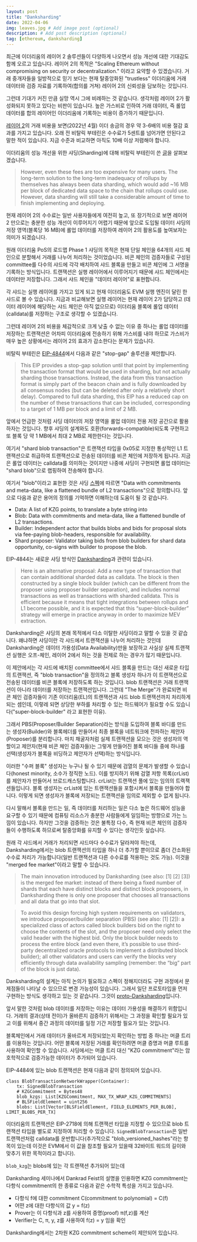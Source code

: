 ```yaml
---
layout: post
title: "Danksharding"
date: 2022-04-06
img: leaves.jpg # Add image post (optional)
description: # Add post description (optional)
tag: [ethereum, danksharding]
---
```


최근에 이더리움의 레이어 2 솔루션들이 다양하게 나오면서 성능 개선에 대한 기대감도 함께 오르고 있습니다. 레이어 2의 목적은 "Scaling Ethereum without compromising on security or decentralization." 이라고 요약할 수 있겠습니다. 
거래 중개자들을 일방적으로 믿기 보다는 현재 탈중앙화된 "trustless" 이더리움에 거래 데이터와 검증 자료를 기록하여(합의를 거쳐) 레이어 2의 신뢰성을 담보하는 것입니다.

그런데 기대가 커진 만큼 실망 역시 그에 비례하는 것 같습니다. 생각처럼 레이어 2가 활성화되지 못하고 있다는 비판이 있습니다. 
높은 가스비로 인하여 거래 데이터, 즉 롤업 데이터를 합의 레이어인 이더리움에 기록하는 비용이 증가하기 때문입니다.

[레이어 2][l2fee]의 거래 비용을 보면(2022년 4월) 이더 송금의 경우 약 3-6배의 비용 절감 효과를 가지고 있습니다. 오래 전 비탈릭 부테린은 수수료가 5센트를 넘어가면 
안된다고 말한 적이 있습니다. 지금 수준과 비교하면 아직도 10배 이상 저렴해야 합니다.

이더리움의 성능 개선을 위한 샤딩(Sharding)에 대해 비탈릭 부테린이 쓴 [글][blob-tx]을 살펴보겠습니다.  

>However, even these fees are too expensive for many users. The long-term solution to the long-term inadequacy of rollups by themselves has always been data sharding, which would add ~16 MB per block of dedicated data space to the chain 
that rollups could use. However, data sharding will still take a considerable amount of time to finish implementing and deploying. 

현재 레이어 2의 수수료는 일반 사용자들에게 여전히 높고, 또 장기적으로 보면 레이어 2 만으로는 충분한 성능 개선이 이루어지기 어렵기 때문에 
앞으로 도입될 데이터 샤딩의 저장 영역(블록당 16 MB)에 롤업 데이터를 저장하여 레이어 2의 활용도를 높여보자는 의미가 되겠습니다. 

원래 이더리움 PoS의 로드맵 Phase 1 샤딩의 목적은 현재 단일 체인을 64개의 샤드 체인으로 분할해서 거래를 나누어 처리하는 것이었습니다. 비콘 체인의 검증자들로 구성된 committee를 다수의 샤드에 각각 배치하여 샤드 블록을 만들고 비콘 체인에 그 서명을 기록하는 방식입니다. 트랜잭션은 실행 레이어에서 이루어지기 때문에 샤드 체인에서는 데이터만 저장합니다. 그래서 샤드 체인을 "데이터 레이어"로 표현합니다.

각 샤드는 실행 레이어를 가지고 있게 되고 현재 이더리움도 EVM 실행 엔진이 달린 한 샤드로 볼 수 있습니다. 지금과 비교해보면 실행 레이어는 현재 레이어 2가 담당하고 (데이터 레이어에 해당하는 샤드 체인은 아직 없으므로) 이더리움 블록에 롤업 데이터(calldata)를 저장하는 구조로 생각할 수 있겠습니다.

그런데 레이어 2의 비용을 체감적으로 크게 낮출 수 없는 이유 중 하나는 롤업 데이터를 저장하는 트랜잭션은 어차피 이더리움에 전송하기 위해 가스비를 내야 하므로 
가스비가 매우 높은 상황에서는 레이어 2의 효과가 감소한다는 문제가 있습니다.

비탈릭 부테린은 [EIP-4844][eip-4844]에서 다음과 같은 "stop-gap" 솔루션을 제안합니다.

>This EIP provides a stop-gap solution until that point by implementing the transaction format that would be used in sharding, 
but not actually sharding those transactions. Instead, the data from this transaction format is simply part of the beacon chain 
and is fully downloaded by all consensus nodes (but can be deleted after only a relatively short delay). 
Compared to full data sharding, this EIP has a reduced cap on the number of these transactions that can be included, 
corresponding to a target of 1 MB per block and a limit of 2 MB.

앞에서 언급한 것처럼 샤딩 데이터의 저장 영역을 롤업 데이터 전용 저장 공간으로 활용하자는 것입니다. 향후 샤딩의 설계와도 호환(forwards-compatible)되도록 
구현하고 또 블록 당 약 1 MB에서 최대 2 MB로 제한한다는 것입니다.

여기서 "shard blob transaction"은 트랜잭션 타입을 0x05로 지정한 통상적인 L1 트랜잭션으로 취급하여 트랜잭션으로 전송된 데이터를 비콘 체인에 저장하게 됩니다. 지금은 롤업 데이터는 calldata를 의미하는 것이지만 나중에 샤딩이 구현되면 롤업 데이터는 "shard blob"으로 랩핑하여 전송해야 합니다. 

여기서 "blob"이라고 표현한 것은 샤딩 [스펙][shard-spec]에 따르면 "Data with commitments and meta-data, like a flattened bundle of L2 transactions"으로 정의합니다.
앞으로 다음과 같은 용어의 정의를 기억하면 이해하는데 도움이 될 것 같습니다.

- Data: A list of KZG points, to translate a byte string into  
- Blob: Data with commitments and meta-data, like a flattened bundle of L2 transactions.  
- Builder: Independent actor that builds blobs and bids for proposal slots via fee-paying blob-headers, responsible for availability.  
- Shard proposer: Validator taking bids from blob builders for shard data opportunity, co-signs with builder to propose the blob.  

EIP-4844는 새로운 샤딩 방식인 [Danksharding][danksharding]과 관련이 있습니다.

>Here is an alternative proposal: Add a new type of transaction that can contain additional sharded data as calldata. 
The block is then constructed by a single block builder (which can be different from the proposer using proposer builder separation), 
and includes normal transactions as well as transactions with sharded calldata. 
This is efficient because it means that tight integrations between rollups and L1 become possible, 
and it is expected that this “super-block-builder” strategy will emerge in practice anyway in order to maximize MEV extraction.

Danksharding은 샤딩의 본래 목적에서 다소 이탈한 샤딩이라고 말할 수 있을 것 같습니다. 왜냐하면 샤딩이란 각 샤드에서 트랜잭션을 나누어 처리하는 것인데 Danksharding은 
데이터 가용성(Data Availability)만을 보장하고 사실상 실제 트랜잭션 실행은 오프-체인, 레이어 2에서 하는 것을 전제로 하는 경우가 많기 때문입니다.

이 제안에서는 각 샤드에 배치된 committee에서 샤드 블록을 만드는 대신 새로운 타입의 트랜잭션, 즉 "blob transaction"을 정의하고 
블록 생성자 하나가 이 트랜잭션으로 전송된 데이터를 비콘 블록에 저장하도록 하는 것입니다. blob 트랜잭션은 거래 트랜잭션이 아니라 데이터를 저장하는 트랜잭션입니다. 그런데 "The Merge"가 완료되면 비콘 체인 검증자들이 기존 이더리움(EL)의 트랜잭션과 샤드 blob 트랜잭션까지 처리하게 되는 셈인데, 이렇레 되면 상당한 부하를 처리할 수 있는 
하드웨어가 필요할 수도 있습니다("super-block-builder" 라고 표현한 이유).

그래서 PBS(Proposer/Builder Separation)라는 방식을 도입하여 블록 바디를 만드는 생성자(Builder)와 블록헤더를 만들어서 최종 블록을 
네트워크에 전파하는 제안자(Proposer)를 분리합니다. 마치 채굴자처럼 실제 트랜잭션을 모으는 것은 생성자의 역할이고 제안자(현재 비콘 체인 검증자들)는 그렇게 만들어진 블록 바디들 중에 하나를 선택(생성자가 블록을 비딩하고 제안자가 선택)하는 방식입니다.

이러한 "수퍼 블록" 생성자는 누구나 될 수 있기 때문에 검열의 문제가 발생할 수 있습니다(honest minority, 소수가 정직한 노드). 이를 방지하기 위해 검열 저항 목록(crList)를 제안자가 만들어서 브로드캐스팅합니다. crList는 트랜잭션 풀에 있는 임의의 트랙잭션들입니다. 블록 생성자는 crList에 있는 트랜잭션들을 포함시켜서 블록을 만들어야 합니다. 이렇게 되면 생성자가 블록에 저장되는 트랜잭션을 임의로 제외할 수 없게 됩니다.

다시 말해서 블록을 만드는 일, 즉 데이터를 처리하는 일은 다소 높은 하드웨어 성능을 요구할 수 있기 때문에 컴퓨팅 리소스가 충분한 사람들에게 일임하는 방향으로 가는 느낌이 있습니다. 하지만 그것을 검증하는 것은 불특정 다수, 즉 현재 비콘 체인의 검증자들이 수행하도록 하므로써 탈중앙화를 유지할 수 있다는 생각인듯 싶습니다.

원래 각 샤드에서 거래가 처리되면 샤드마다 수수료가 달라져야 하는데, Danksharding에서는 blob 트랜잭션의 타입을 하나 더 추가할 뿐이므로 좀더 간소화된 수수료 처리가 
가능합니다(일반 트랜잭션과 다른 수수료를 적용하는 것도 가능). 이것을 "merged fee market"이라고 말할 수 있습니다.

>The main innovation introduced by Danksharding (see also: [1] [2] [3]) is the merged fee market: instead of there being a fixed number of 
shards that each have distinct blocks and distinct block proposers, in Danksharding there is only one proposer that chooses all transactions 
and all data that go into that slot.

>To avoid this design forcing high system requirements on validators, we introduce proposer/builder separation (PBS) (see also: [1] [2]): 
a specialized class of actors called block builders bid on the right to choose the contents of the slot, and the proposer need only 
select the valid header with the highest bid. Only the block builder needs to process the entire block (and even there, it’s possible 
to use third-party decentralized oracle protocols to implement a distributed block builder); 
all other validators and users can verify the blocks very efficiently through data availability sampling (remember: the “big” part of the block is 
just data).

Danksharding의 설계는 아직 논의가 필요하고 스펙이 정해지더라도 구현 과정에서 문제점들이 나타날 수 있으므로 변경 가능성이 있습니다.
그래서 일단 프로토타입을 먼저 구현하는 방식도 생각하고 있는 것 같습니다. 그것이 [proto-Danksharding][proto-dank]입니다. 

앞서 말한 것처럼 blob 데이터를 저장하는 이유는 데이터 가용성을 해결하기 위함입니다. 거래의 결과(상태 전이)가 올바른지 검증하기 위해서는 그 과정을 확인할 필요가 있고 이를 위해서 중간 과정의 데이터를 일정 기간 저장할 필요가 있는 것입니다.  

블록체인에서 거래 데이터가 올바르게 저장되었는지 확인하는 방법 중 하나는 머클 트리를 이용하는 것입니다. 어떤 블록에 저장된 거래를 확인하려면 머클 증명과 머클 루트를 사용하여 확인할 수 있습니다. 샤딩에서는 머클 트리 대신 "KZG commitment"라는 암호학적으로 검증가능한 데이터가 추가되어 있습니다. 

EIP-4484에 있는 blob 트랜잭션은 현재 다음과 같이 정의되어 있습니다.

```
class BlobTransactionNetworkWrapper(Container):
    tx: SignedBlobTransaction
    # KZGCommitment = Bytes48
    blob_kzgs: List[KZGCommitment, MAX_TX_WRAP_KZG_COMMITMENTS]
    # BLSFieldElement = uint256
    blobs: List[Vector[BLSFieldElement, FIELD_ELEMENTS_PER_BLOB], LIMIT_BLOBS_PER_TX]
```

이더리움의 트랜잭션은 EIP-2718에 의해 트랜잭션 타입을 지정할 수 있으므로 blob 트랜잭션 타입을 별도로 지정하여 처리할 수 있습니다. `SignedBlobTransaction`은 
일반 트랜잭션처럼 calldata를 운반합니다(추가적으로 "blob_versioned_hashes"라는 항목이 있는데 이것은 EVM에서 이 값을 참조할 
필요가 있을때 32바이트 워드의 길이와 맞추기 위한 목적이라고 합니다).

`blob_kzg`는 blobs에 있는 각 트랜잭션 추가되어 있는데 



Danksharding 세미나에서 Dankrad Feist의 설명을 인용하면 KZG commitment는 다항식 commitment의 한 종류로 다음과 같은 수학적 특성을 가지고 있습니다.

- 다항식 f에 대한 commitment C(commitment to polynomial) = C(f) 
- 어떤 z에 대한 다항식의 값 y = f(z)
- Prover는 이 다항식과 z를 사용하여 증명(proof) π(f,z)를 계산
- Verifier는 C, π, y, z를 사용하여 f(z) = y 임을 확인 

Danksharding에서는 2차원 KZG commitment scheme이 제안되어 있습니다. 


[l2fee]: https://l2fees.info/
[blob-tx]: https://notes.ethereum.org/@vbuterin/blob_transactions_simple
[eip-4844]: https://eips.ethereum.org/EIPS/eip-4844
[shard-spec]: https://github.com/ethereum/consensus-specs/blob/dev/specs/sharding/beacon-chain.md
[danksharding]: https://notes.ethereum.org/@dankrad/new_sharding
[proto-dank]: https://notes.ethereum.org/@vbuterin/proto_danksharding_faq

